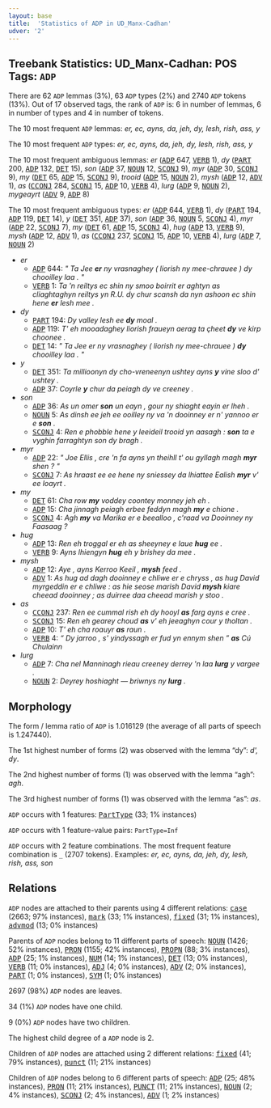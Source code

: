 ```yaml
---
layout: base
title:  'Statistics of ADP in UD_Manx-Cadhan'
udver: '2'
---
```


## Treebank Statistics: UD_Manx-Cadhan: POS Tags: `ADP`

There are 62 `ADP` lemmas (3%), 63 `ADP` types (2%) and 2740 `ADP` tokens (13%).
Out of 17 observed tags, the rank of `ADP` is: 6 in number of lemmas, 6 in number of types and 4 in number of tokens.

The 10 most frequent `ADP` lemmas: <em>er, ec, ayns, da, jeh, dy, lesh, rish, ass, y</em>

The 10 most frequent `ADP` types:  <em>er, ec, ayns, da, jeh, dy, lesh, rish, ass, y</em>

The 10 most frequent ambiguous lemmas: <em>er</em> (<tt><a href="gv_cadhan-pos-ADP.html">ADP</a></tt> 647, <tt><a href="gv_cadhan-pos-VERB.html">VERB</a></tt> 1), <em>dy</em> (<tt><a href="gv_cadhan-pos-PART.html">PART</a></tt> 200, <tt><a href="gv_cadhan-pos-ADP.html">ADP</a></tt> 132, <tt><a href="gv_cadhan-pos-DET.html">DET</a></tt> 15), <em>son</em> (<tt><a href="gv_cadhan-pos-ADP.html">ADP</a></tt> 37, <tt><a href="gv_cadhan-pos-NOUN.html">NOUN</a></tt> 12, <tt><a href="gv_cadhan-pos-SCONJ.html">SCONJ</a></tt> 9), <em>myr</em> (<tt><a href="gv_cadhan-pos-ADP.html">ADP</a></tt> 30, <tt><a href="gv_cadhan-pos-SCONJ.html">SCONJ</a></tt> 9), <em>my</em> (<tt><a href="gv_cadhan-pos-DET.html">DET</a></tt> 65, <tt><a href="gv_cadhan-pos-ADP.html">ADP</a></tt> 15, <tt><a href="gv_cadhan-pos-SCONJ.html">SCONJ</a></tt> 9), <em>trooid</em> (<tt><a href="gv_cadhan-pos-ADP.html">ADP</a></tt> 15, <tt><a href="gv_cadhan-pos-NOUN.html">NOUN</a></tt> 2), <em>mysh</em> (<tt><a href="gv_cadhan-pos-ADP.html">ADP</a></tt> 12, <tt><a href="gv_cadhan-pos-ADV.html">ADV</a></tt> 1), <em>as</em> (<tt><a href="gv_cadhan-pos-CCONJ.html">CCONJ</a></tt> 284, <tt><a href="gv_cadhan-pos-SCONJ.html">SCONJ</a></tt> 15, <tt><a href="gv_cadhan-pos-ADP.html">ADP</a></tt> 10, <tt><a href="gv_cadhan-pos-VERB.html">VERB</a></tt> 4), <em>lurg</em> (<tt><a href="gv_cadhan-pos-ADP.html">ADP</a></tt> 9, <tt><a href="gv_cadhan-pos-NOUN.html">NOUN</a></tt> 2), <em>mygeayrt</em> (<tt><a href="gv_cadhan-pos-ADV.html">ADV</a></tt> 9, <tt><a href="gv_cadhan-pos-ADP.html">ADP</a></tt> 8)

The 10 most frequent ambiguous types:  <em>er</em> (<tt><a href="gv_cadhan-pos-ADP.html">ADP</a></tt> 644, <tt><a href="gv_cadhan-pos-VERB.html">VERB</a></tt> 1), <em>dy</em> (<tt><a href="gv_cadhan-pos-PART.html">PART</a></tt> 194, <tt><a href="gv_cadhan-pos-ADP.html">ADP</a></tt> 119, <tt><a href="gv_cadhan-pos-DET.html">DET</a></tt> 14), <em>y</em> (<tt><a href="gv_cadhan-pos-DET.html">DET</a></tt> 351, <tt><a href="gv_cadhan-pos-ADP.html">ADP</a></tt> 37), <em>son</em> (<tt><a href="gv_cadhan-pos-ADP.html">ADP</a></tt> 36, <tt><a href="gv_cadhan-pos-NOUN.html">NOUN</a></tt> 5, <tt><a href="gv_cadhan-pos-SCONJ.html">SCONJ</a></tt> 4), <em>myr</em> (<tt><a href="gv_cadhan-pos-ADP.html">ADP</a></tt> 22, <tt><a href="gv_cadhan-pos-SCONJ.html">SCONJ</a></tt> 7), <em>my</em> (<tt><a href="gv_cadhan-pos-DET.html">DET</a></tt> 61, <tt><a href="gv_cadhan-pos-ADP.html">ADP</a></tt> 15, <tt><a href="gv_cadhan-pos-SCONJ.html">SCONJ</a></tt> 4), <em>hug</em> (<tt><a href="gv_cadhan-pos-ADP.html">ADP</a></tt> 13, <tt><a href="gv_cadhan-pos-VERB.html">VERB</a></tt> 9), <em>mysh</em> (<tt><a href="gv_cadhan-pos-ADP.html">ADP</a></tt> 12, <tt><a href="gv_cadhan-pos-ADV.html">ADV</a></tt> 1), <em>as</em> (<tt><a href="gv_cadhan-pos-CCONJ.html">CCONJ</a></tt> 237, <tt><a href="gv_cadhan-pos-SCONJ.html">SCONJ</a></tt> 15, <tt><a href="gv_cadhan-pos-ADP.html">ADP</a></tt> 10, <tt><a href="gv_cadhan-pos-VERB.html">VERB</a></tt> 4), <em>lurg</em> (<tt><a href="gv_cadhan-pos-ADP.html">ADP</a></tt> 7, <tt><a href="gv_cadhan-pos-NOUN.html">NOUN</a></tt> 2)


* <em>er</em>
  * <tt><a href="gv_cadhan-pos-ADP.html">ADP</a></tt> 644: <em>" Ta Jee <b>er</b> ny vrasnaghey ( liorish ny mee-chrauee ) dy chooilley laa . "</em>
  * <tt><a href="gv_cadhan-pos-VERB.html">VERB</a></tt> 1: <em>Ta 'n reiltys ec shin ny smoo boirrit er aghtyn as cliaghtaghyn reiltys yn R.U. dy chur scansh da nyn ashoon ec shin hene <b>er</b> lesh mee .</em>
* <em>dy</em>
  * <tt><a href="gv_cadhan-pos-PART.html">PART</a></tt> 194: <em>Dy valley lesh ee <b>dy</b> moal .</em>
  * <tt><a href="gv_cadhan-pos-ADP.html">ADP</a></tt> 119: <em>T' eh mooadaghey liorish fraueyn aerag ta çheet <b>dy</b> ve kirp choonee .</em>
  * <tt><a href="gv_cadhan-pos-DET.html">DET</a></tt> 14: <em>" Ta Jee er ny vrasnaghey ( liorish ny mee-chrauee ) <b>dy</b> chooilley laa . "</em>
* <em>y</em>
  * <tt><a href="gv_cadhan-pos-DET.html">DET</a></tt> 351: <em>Ta millioonyn dy cho-vreneenyn ushtey ayns <b>y</b> vine sloo d' ushtey .</em>
  * <tt><a href="gv_cadhan-pos-ADP.html">ADP</a></tt> 37: <em>Coyrle <b>y</b> chur da peiagh dy ve creeney .</em>
* <em>son</em>
  * <tt><a href="gv_cadhan-pos-ADP.html">ADP</a></tt> 36: <em>As un omer <b>son</b> un eayn , gour ny shiaght eayin er lheh .</em>
  * <tt><a href="gv_cadhan-pos-NOUN.html">NOUN</a></tt> 5: <em>As dinsh ee jeh ee ooilley ny va 'n dooinney er n' yannoo er e <b>son</b> .</em>
  * <tt><a href="gv_cadhan-pos-SCONJ.html">SCONJ</a></tt> 4: <em>Ren e phobble hene y leeideil trooid yn aasagh : <b>son</b> ta e vyghin farraghtyn son dy bragh .</em>
* <em>myr</em>
  * <tt><a href="gv_cadhan-pos-ADP.html">ADP</a></tt> 22: <em>" Joe Ellis , cre 'n fa ayns yn theihll t' ou gyllagh magh <b>myr</b> shen ? "</em>
  * <tt><a href="gv_cadhan-pos-SCONJ.html">SCONJ</a></tt> 7: <em>As hraast ee ee hene ny sniessey da lhiattee Ealish <b>myr</b> v' ee loayrt .</em>
* <em>my</em>
  * <tt><a href="gv_cadhan-pos-DET.html">DET</a></tt> 61: <em>Cha row <b>my</b> voddey coontey monney jeh eh .</em>
  * <tt><a href="gv_cadhan-pos-ADP.html">ADP</a></tt> 15: <em>Cha jinnagh peiagh erbee feddyn magh <b>my</b> e chione .</em>
  * <tt><a href="gv_cadhan-pos-SCONJ.html">SCONJ</a></tt> 4: <em>Agh <b>my</b> va Marika er e beealloo , c'raad va Dooinney ny Faasaag ?</em>
* <em>hug</em>
  * <tt><a href="gv_cadhan-pos-ADP.html">ADP</a></tt> 13: <em>Ren eh troggal er eh as sheeyney e laue <b>hug</b> ee .</em>
  * <tt><a href="gv_cadhan-pos-VERB.html">VERB</a></tt> 9: <em>Ayns lhiengyn <b>hug</b> eh y brishey da mee .</em>
* <em>mysh</em>
  * <tt><a href="gv_cadhan-pos-ADP.html">ADP</a></tt> 12: <em>Aye , ayns Kerroo Keeil , <b>mysh</b> feed .</em>
  * <tt><a href="gv_cadhan-pos-ADV.html">ADV</a></tt> 1: <em>As hug ad dagh dooinney e chliwe er e chryss , as hug David myrgeddin er e chliwe : as hie seose marish David <b>mysh</b> kiare cheead dooinney ; as duirree daa cheead marish y stoo .</em>
* <em>as</em>
  * <tt><a href="gv_cadhan-pos-CCONJ.html">CCONJ</a></tt> 237: <em>Ren ee cummal rish eh dy hooyl <b>as</b> farg ayns e cree .</em>
  * <tt><a href="gv_cadhan-pos-SCONJ.html">SCONJ</a></tt> 15: <em>Ren eh gearey choud <b>as</b> v' eh jeeaghyn cour y tholtan .</em>
  * <tt><a href="gv_cadhan-pos-ADP.html">ADP</a></tt> 10: <em>T' eh cha roauyr <b>as</b> raun .</em>
  * <tt><a href="gv_cadhan-pos-VERB.html">VERB</a></tt> 4: <em>“ Dy jarroo , s' yindyssagh er fud yn ennym shen ” <b>as</b> Cú Chulainn</em>
* <em>lurg</em>
  * <tt><a href="gv_cadhan-pos-ADP.html">ADP</a></tt> 7: <em>Cha nel Manninagh rieau creeney derrey 'n laa <b>lurg</b> y vargee .</em>
  * <tt><a href="gv_cadhan-pos-NOUN.html">NOUN</a></tt> 2: <em>Deyrey hoshiaght — briwnys ny <b>lurg</b> .</em>

## Morphology

The form / lemma ratio of `ADP` is 1.016129 (the average of all parts of speech is 1.247440).

The 1st highest number of forms (2) was observed with the lemma “dy”: <em>d', dy</em>.

The 2nd highest number of forms (1) was observed with the lemma “agh”: <em>agh</em>.

The 3rd highest number of forms (1) was observed with the lemma “as”: <em>as</em>.

`ADP` occurs with 1 features: <tt><a href="gv_cadhan-feat-PartType.html">PartType</a></tt> (33; 1% instances)

`ADP` occurs with 1 feature-value pairs: `PartType=Inf`

`ADP` occurs with 2 feature combinations.
The most frequent feature combination is `_` (2707 tokens).
Examples: <em>er, ec, ayns, da, jeh, dy, lesh, rish, ass, son</em>


## Relations

`ADP` nodes are attached to their parents using 4 different relations: <tt><a href="gv_cadhan-dep-case.html">case</a></tt> (2663; 97% instances), <tt><a href="gv_cadhan-dep-mark.html">mark</a></tt> (33; 1% instances), <tt><a href="gv_cadhan-dep-fixed.html">fixed</a></tt> (31; 1% instances), <tt><a href="gv_cadhan-dep-advmod.html">advmod</a></tt> (13; 0% instances)

Parents of `ADP` nodes belong to 11 different parts of speech: <tt><a href="gv_cadhan-pos-NOUN.html">NOUN</a></tt> (1426; 52% instances), <tt><a href="gv_cadhan-pos-PRON.html">PRON</a></tt> (1155; 42% instances), <tt><a href="gv_cadhan-pos-PROPN.html">PROPN</a></tt> (88; 3% instances), <tt><a href="gv_cadhan-pos-ADP.html">ADP</a></tt> (25; 1% instances), <tt><a href="gv_cadhan-pos-NUM.html">NUM</a></tt> (14; 1% instances), <tt><a href="gv_cadhan-pos-DET.html">DET</a></tt> (13; 0% instances), <tt><a href="gv_cadhan-pos-VERB.html">VERB</a></tt> (11; 0% instances), <tt><a href="gv_cadhan-pos-ADJ.html">ADJ</a></tt> (4; 0% instances), <tt><a href="gv_cadhan-pos-ADV.html">ADV</a></tt> (2; 0% instances), <tt><a href="gv_cadhan-pos-PART.html">PART</a></tt> (1; 0% instances), <tt><a href="gv_cadhan-pos-SYM.html">SYM</a></tt> (1; 0% instances)

2697 (98%) `ADP` nodes are leaves.

34 (1%) `ADP` nodes have one child.

9 (0%) `ADP` nodes have two children.

The highest child degree of a `ADP` node is 2.

Children of `ADP` nodes are attached using 2 different relations: <tt><a href="gv_cadhan-dep-fixed.html">fixed</a></tt> (41; 79% instances), <tt><a href="gv_cadhan-dep-punct.html">punct</a></tt> (11; 21% instances)

Children of `ADP` nodes belong to 6 different parts of speech: <tt><a href="gv_cadhan-pos-ADP.html">ADP</a></tt> (25; 48% instances), <tt><a href="gv_cadhan-pos-PRON.html">PRON</a></tt> (11; 21% instances), <tt><a href="gv_cadhan-pos-PUNCT.html">PUNCT</a></tt> (11; 21% instances), <tt><a href="gv_cadhan-pos-NOUN.html">NOUN</a></tt> (2; 4% instances), <tt><a href="gv_cadhan-pos-SCONJ.html">SCONJ</a></tt> (2; 4% instances), <tt><a href="gv_cadhan-pos-ADV.html">ADV</a></tt> (1; 2% instances)

